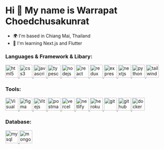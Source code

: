 # Hi 👋 My name is Warrapat Choedchusakunrat

* 🌍  I'm based in Chiang Mai, Thailand
* 🧠  I'm learning Next.js and Flutter

<!-- ### Skills

<p align="left">
<img align="left" alt="Visual Studio Code" width="26px" src="https://cdn.jsdelivr.net/gh/devicons/devicon/icons/vscode/vscode-original.svg" style="padding-right:10px;" />
<img align="left" alt="HTML5" width="26px" src="https://cdn.jsdelivr.net/gh/devicons/devicon/icons/html5/html5-original.svg" style="padding-right:10px;" />
<img align="left" alt="CSS3" width="26px" src="https://cdn.jsdelivr.net/gh/devicons/devicon/icons/css3/css3-original.svg" style="padding-right:10px;" />
<img align="left" alt="Sass" width="26px" src="https://cdn.jsdelivr.net/gh/devicons/devicon/icons/sass/sass-original.svg" style="padding-right:10px;" /> 
<img align="left" alt="JavaScript" width="26px" src="https://cdn.jsdelivr.net/gh/devicons/devicon/icons/javascript/javascript-original.svg" style="padding-right:10px;" />
<img align="left" alt="React" width="26px" src="https://cdn.jsdelivr.net/gh/devicons/devicon/icons/react/react-original.svg" style="padding-right:10px;" />
<img align="left" alt="Node.js" width="26px" src="https://cdn.jsdelivr.net/gh/devicons/devicon/icons/nodejs/nodejs-original.svg" style="padding-right:10px;" />
<img align="left" alt="Python" width="26px" src="https://cdn.jsdelivr.net/gh/devicons/devicon/icons/python/python-original.svg" style="padding-right:10px;" />
<img align="left" alt="MongoDB" width="26px" src="https://cdn.jsdelivr.net/gh/devicons/devicon/icons/mongodb/mongodb-original.svg" style="padding-right:10px;" />
<img align="left" alt="Git" width="26px" src="https://cdn.jsdelivr.net/gh/devicons/devicon/icons/git/git-original.svg" style="padding-right:10px;" />
<img align="left" alt="GitHub" width="26px" src="https://user-images.githubusercontent.com/3369400/139447912-e0f43f33-6d9f-45f8-be46-2df5bbc91289.png" style="padding-right:1000px;" />
</p> -->

### Languages & Framework & Libary:
<p align="left">
  <a href="https://www.w3.org/html/" target="_blank"> 
    <img src="https://skillicons.dev/icons?i=html" alt="html5" title="HTML" width="40" height="40"/> 
  </a> 
  <a href="https://www.w3schools.com/css/" target="_blank">
    <img src="https://skillicons.dev/icons?i=css" alt="css3" title="CSS" width="40" height="40"/>
  </a>
  <a href="https://developer.mozilla.org/en-US/docs/Web/JavaScript" target="_blank">
    <img src="https://skillicons.dev/icons?i=js" alt="javascript" title="JavaScript" width="40" height="40"/> 
  </a> 
  <a href="https://www.typescriptlang.org/" target="_blank">
    <img src="https://skillicons.dev/icons?i=ts" alt="typescript" title="TypeScript" width="40" height="40"/> 
  </a> 
  <a href="https://nodejs.org" target="_blank"> 
    <img src="https://skillicons.dev/icons?i=nodejs" alt="nodejs" title="Node.js" width="40" height="40"/> 
  </a> 
  <a href="https://reactjs.org/" target="_blank">
    <img src="https://skillicons.dev/icons?i=react" alt="react" title="React" width="40" height="40"/> 
  </a> 
   <a href="https://redux.js.org" target="_blank">
    <img src="https://skillicons.dev/icons?i=redux" alt="redux" title="Redux" width="40" height="40"/> 
  </a> 
  <a href="https://expressjs.com/" target="_blank"> 
    <img src="https://skillicons.dev/icons?i=express" alt="express" title="Express.js" width="40" height="40"/> 
  </a> 
  <a href="https://nextjs.org" target="_blank">
    <img src="https://skillicons.dev/icons?i=nextjs" alt="nextjs" title="Next.js" width="40" height="40"/>
  </a>
  <a href="https://www.python.org" target="_blank">
    <img src="https://skillicons.dev/icons?i=py" alt="python" title="Python" width="40" height="40"/>
  </a>
  <a href="https://tailwindcss.com" target="_blank">
    <img src="https://skillicons.dev/icons?i=tailwind" alt="tailwind css" title="Tailwind CSS" width="40" height="40"/>
  </a>
  
### Tools:
  <p align="left">
<a href="https://code.visualstudio.com/" target="_blank">
  <img src="https://skillicons.dev/icons?i=vscode" alt="Visual Studio Code" title="Visual Studio Code" width="40" height="40"/>
</a>
<a href="https://www.figma.com/" target="_blank">
  <img src="https://skillicons.dev/icons?i=figma" alt="figma" width="40" title="Figma" height="40"/>
</a>
<a href="https://vitejs.dev/" target="_blank">
  <img src="https://skillicons.dev/icons?i=vite" alt="Vitejs" width="40" title="Vite.js" height="40"/>
</a>
  <a href="https://www.postman.com/downloads/" target="_blank">
 <img src="https://skillicons.dev/icons?i=postman" alt="postman" width="40" title="Postman" height="40"/>
</a>
    <a href="https://vercel.com/dashboard" target="_blank">
  <img src="https://skillicons.dev/icons?i=vercel" alt="vercel" width="40" title="Vercel" height="40"/>
</a>
 <a href="https://www.netlify.com" target="_blank">
  <img src="https://skillicons.dev/icons?i=netlify" alt="netlify" width="40" title="Netlify" height="40"/>
</a>
 <a href="https://www.heroku.com/" target="_blank">
  <img src="https://skillicons.dev/icons?i=heroku" alt="heroku" width="40" title="Heroku" height="40"/>
</a>
    <a href="https://git-scm.com/" target="_blank">
  <img src="https://skillicons.dev/icons?i=git" alt="git" title="Git" width="40" height="40"/>
</a>
<a href="https://github.com/" target="_blank">
  <img src="https://skillicons.dev/icons?i=github" alt="github" title="Github" width="40" height="40"/>
</a>
    <a href="https://docker.com/" target="_blank">
  <img src="https://skillicons.dev/icons?i=docker" alt="docker" title="Docker" width="40" height="40"/>
</a>
</p>
  
### Database:
<p align="left">
<a href="https://www.mysql.com/" target="_blank"> 
  <img src="https://skillicons.dev/icons?i=mysql" alt="mysql" title="MySQL" width="40" height="40"/> 
</a>
<a href="https://www.mongodb.com/" target="_blank"> 
  <img src="https://skillicons.dev/icons?i=mongodb" alt="mongodb" title="MongoDB" width="40" height="40"/> 
</a>

<!-- <img align="center" src="https://github-profile-summary-cards.vercel.app/api/cards/profile-details?username=Ltwoz&line_height=21&theme=dracula" alt="Ltwoz" /> -->
<!-- <img align="center" src="https://github-readme-streak-stats.herokuapp.com/?user=Ltwoz&" alt="Ltwoz" /> -->
